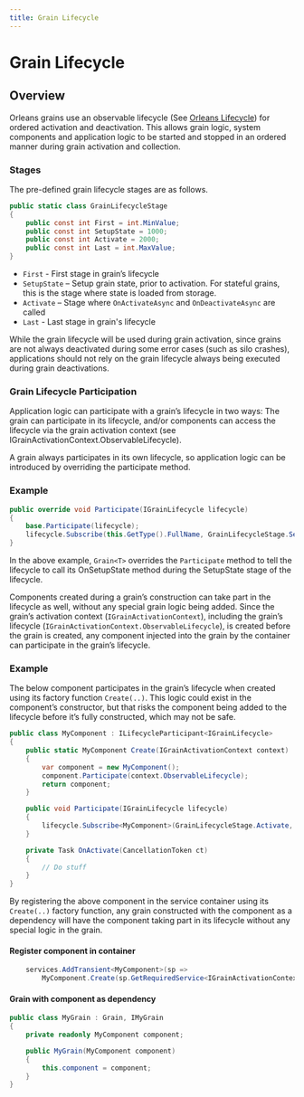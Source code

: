```yaml
---
title: Grain Lifecycle
---
```


# Grain Lifecycle

## Overview

Orleans grains use an observable lifecycle (See [Orleans Lifecycle](~/docs/implementation/orleans_lifecycle.md)) for ordered activation and deactivation.
This allows grain logic, system components and application logic to be started and stopped in an ordered manner during grain activation and collection.

### Stages

The pre-defined grain lifecycle stages are as follows.

```csharp
public static class GrainLifecycleStage
{
    public const int First = int.MinValue;
    public const int SetupState = 1000;
    public const int Activate = 2000;
    public const int Last = int.MaxValue;
}
```

- `First` - First stage in grain’s lifecycle
- `SetupState` – Setup grain state, prior to activation. For stateful grains, this is the stage where state is loaded from storage.
- `Activate` – Stage where `OnActivateAsync` and `OnDeactivateAsync` are called
- `Last` - Last stage in grain's lifecycle

While the grain lifecycle will be used during grain activation, since grains are not always deactivated during some error cases (such as silo crashes), applications should not rely on the grain lifecycle always being executed during grain deactivations.

### Grain Lifecycle Participation
Application logic can participate with a grain’s lifecycle in two ways:
The grain can participate in its lifecycle, and/or components can access the lifecycle via the grain activation context (see IGrainActivationContext.ObservableLifecycle).

A grain always participates in its own lifecycle, so application logic can be introduced by overriding the participate method.

### Example

```csharp
public override void Participate(IGrainLifecycle lifecycle)
{
    base.Participate(lifecycle);
    lifecycle.Subscribe(this.GetType().FullName, GrainLifecycleStage.SetupState, OnSetupState);
}
```

In the above example, `Grain<T>` overrides the `Participate` method to tell the lifecycle to call its OnSetupState method during the SetupState stage of the lifecycle.

Components created during a grain’s construction can take part in the lifecycle as well, without any special grain logic being added.
Since the grain’s activation context (`IGrainActivationContext`), including the grain’s lifecycle (`IGrainActivationContext.ObservableLifecycle`), is created before the grain is created, any component injected into the grain by the container can participate in the grain’s lifecycle.

### Example

The below component participates in the grain’s lifecycle when created using its factory function `Create(..)`.
This logic could exist in the component’s constructor, but that risks the component being added to the lifecycle before it’s fully constructed, which may not be safe.

```csharp
public class MyComponent : ILifecycleParticipant<IGrainLifecycle>
{
    public static MyComponent Create(IGrainActivationContext context)
    {
        var component = new MyComponent();
        component.Participate(context.ObservableLifecycle);
        return component;
    }

    public void Participate(IGrainLifecycle lifecycle)
    {
        lifecycle.Subscribe<MyComponent>(GrainLifecycleStage.Activate, OnActivate);
    }

    private Task OnActivate(CancellationToken ct)
    {
        // Do stuff
    }
}
```

By registering the above component in the service container using its `Create(..)` factory function, any grain constructed with the component as a dependency will have the component taking part in its lifecycle without any special logic in the grain.

#### Register component in container

```csharp
    services.AddTransient<MyComponent>(sp =>
        MyComponent.Create(sp.GetRequiredService<IGrainActivationContext>());
```

#### Grain with component as dependency

```csharp
public class MyGrain : Grain, IMyGrain
{
    private readonly MyComponent component;

    public MyGrain(MyComponent component)
    {
        this.component = component;
    }
}
```
